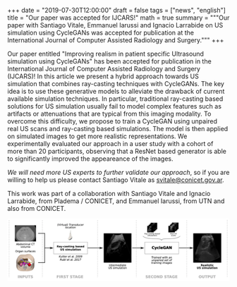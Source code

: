+++
date = "2019-07-30T12:00:00"
draft = false
tags = ["news", "english"]
title = "Our paper was accepted for IJCARS!"
math = true
summary = """Our paper with Santiago Vitale, Emmanuel Iarussi and Ignacio Larrabide on US simulation using CycleGANs was accepted for publication at the International Journal of Computer Assisted Radiology and Surgery."""
+++

Our paper entitled "Improving realism in patient specific Ultrasound simulation using CycleGANs" has been accepted for publication in the International Journal of Computer Assisted Radiology and Surgery (IJCARS)! 
In this article we present a hybrid approach towards US simulation that combines ray-casting techniques with CycleGANs. The key idea is to use these generative models to alleviate the drawback of current available simulation techniques. In particular, traditional ray-casting based solutions for US simulation usually fail to model complex features such as artifacts or attenuations that are typical from this imaging modality. To overcome this difficulty, we propose to train a CycleGAN using unpaired real US scans and ray-casting based simulations. The model is then applied on simulated images to get more realistic representations. We experimentally evaluated our approach in a user study with a cohort of more than 20 participants, observing that a ResNet based generator is able to significantly improved the appeareance of the images.

*We will need more US experts to further validate our approach*, so if you are willing to help us please contact Santiago Vitale as [svitale@conicet.gov.ar](mailto:svitale@conicet.gov.ar).

This work was part of a collaboration with Santiago Vitale and Ignacio Larrabide, from Pladema / CONICET, and Emmanuel Iarussi, from UTN and also from CONICET.

![Brief description of our pipeline](/img/headers/cars-pipeline.png)